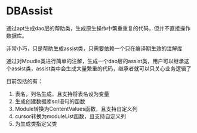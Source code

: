 # DBAssist
通过apt生成dao层的帮助类，生成原生操作中繁重重复的代码，但并不直接操作数据库。

非常小巧，只是帮助生成assist类，只需要依赖一个只在编译期生效的注解库

通过对Moudle类进行简单的注解，生成一个dao层的assist类，用户可以继承这个assist类，assist类中会生成大量繁重的代码，继承者就可以只关心业务逻辑了

目前包括的有：
1. 表名，列名生成，且支持将表名设为变量
2. 生成创建数据库sql语句的函数
3. Module转换为ContentValues函数，且支持自定义列
4. cursor转换为moduleList函数，且支持自定义列
5. 为生成类指定父类
